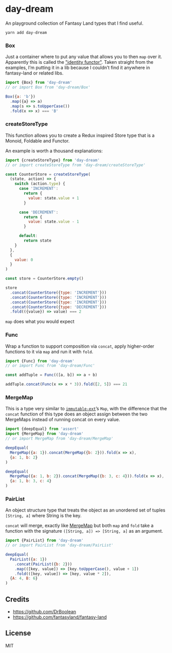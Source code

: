 # day-dream

An playground collection of Fantasy Land types that I find useful.

```
yarn add day-dream
```

### Box

Just a container where to put any value that allows you to then `map` over it. Apparently this is called the ["identity functor"](https://egghead.io/lessons/javascript-linear-data-flow-with-container-style-types-box). Taken straight from the examples, I’m putting it in a lib because I couldn’t find it anywhere in fantasy-land or related libs.

```javascript
import {Box} from 'day-dream'
// or import Box from 'day-dream/Box'

Box({a: 'b'})
  .map({a} => a)
  .map(s => s.toUpperCase())
  .fold(x => x) === 'B'
```

### createStoreType

This function allows you to create a Redux inspired Store type that is a Monoid, Foldable and Functor.

An example is worth a thousand explanations:

```javascript
import {createStoreType} from 'day-dream'
// or import createStoreType from 'day-dream/createStoreType'

const CounterStore = createStoreType(
  (state, action) => {
    switch (action.type) {
      case 'INCREMENT':
        return {
          value: state.value + 1
        }

      case 'DECREMENT':
        return {
          value: state.value - 1
        }

      default:
        return state
    }
  },
  {
    value: 0
  }
)

const store = CounterStore.empty()

store
  .concat(CounterStore({type: 'INCREMENT'}))
  .concat(CounterStore({type: 'INCREMENT'}))
  .concat(CounterStore({type: 'INCREMENT'}))
  .concat(CounterStore({type: 'DECREMENT'}))
  .fold(({value}) => value) === 2
```

`map` does what you would expect

### Func

Wrap a function to support composition via `concat`, apply higher-order functions to it via `map` and run it with `fold`.

```javascript
import {Func} from 'day-dream'
// or import Func from 'day-dream/Func'

const addTuple = Func(([a, b]) => a + b)

addTuple.concat(Func(x => x * 3)).fold([2, 5]) === 21
```

### MergeMap

This is a type very similar to [`immutable-ext`](https://github.com/DrBoolean/immutable-ext)’s `Map`, with the difference that the `concat` function of this type does an object assign between the two MergeMaps instead of running concat on every value.

```javascript
import {deepEqual} from 'assert'
import {MergeMap} from 'day-dream'
// or import MergeMap from 'day-dream/MergeMap'

deepEqual(
  MergeMap({a: 1}).concat(MergeMap({b: 2})).fold(x => x),
  {a: 1, b: 2}
)

deepEqual(
  MergeMap({a: 1, b: 2}).concat(MergeMap({b: 3, c: 4})).fold(x => x),
  {a: 1, b: 3, c: 4}
)
```

### PairList

An object structure type that treats the object as an unordered set of tuples `[String, a]` where String is the key.

`concat` will merge, exactly like [MergeMap](#MergeMap) but both `map` and `fold` take a function with the signature `([String, a]) => [String, a]` as an argument.

```javascript
import {PairList} from 'day-dream'
// or import PairList from 'day-dream/PairList'

deepEqual(
  PairList({a: 1})
    .concat(PairList({b: 2}))
    .map(([key, value]) => [key.toUpperCase(), value + 1])
    .fold(([key, value]) => [key, value * 2]),
  {A: 4, B: 6}
)
```

## Credits

- https://github.com/DrBoolean
- https://github.com/fantasyland/fantasy-land

## License

MIT
